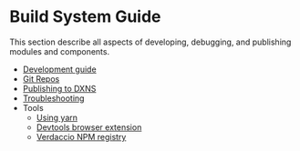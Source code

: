 # Build System Guide

This section describe all aspects of developing, debugging, and publishing modules and components.

- [Development guide](development-guide.md)
- [Git Repos](git-repos.md)
- [Publishing to DXNS](publishing-to-dxns.md)
- [Troubleshooting](troubleshooting.md)
- Tools
  - [Using yarn](tools/yarn.md)
  - [Devtools browser extension](tools/devtools.md)
  - [Verdaccio NPM registry](tools/verdaccio/index.md)
